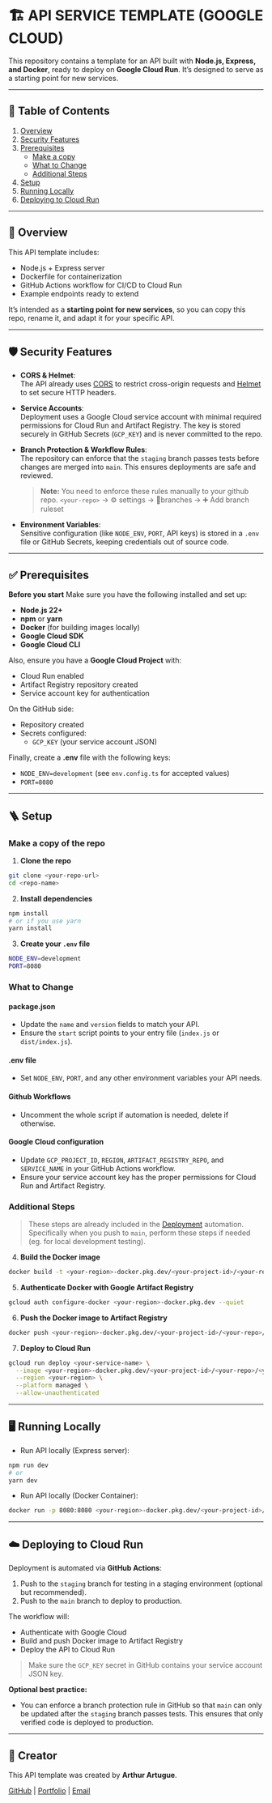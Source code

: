 # 🏗️ API SERVICE TEMPLATE (GOOGLE CLOUD)

This repository contains a template for an API built with **Node.js, Express, and Docker**, ready to deploy on **Google Cloud Run**. It’s designed to serve as a starting point for new services.

---

## 📃 Table of Contents

1. [Overview](#overview)  
2. [Security Features](#security-features)  
2. [Prerequisites](#prerequisites)  
    - [Make a copy](#make-a-copy-of-the-repo)  
    - [What to Change](#what-to-change) 
    - [Additional Steps](#additional-steps)  
3. [Setup](#setup)  
4. [Running Locally](#running-locally)  
5. [Deploying to Cloud Run](#deploying-to-cloud-run)  
  

---

## 🔭 Overview

This API template includes:

- Node.js + Express server  
- Dockerfile for containerization  
- GitHub Actions workflow for CI/CD to Cloud Run  
- Example endpoints ready to extend  

It’s intended as a **starting point for new services**, so you can copy this repo, rename it, and adapt it for your specific API.

---

## 🛡️ Security Features

- **CORS & Helmet**:  
  The API already uses [CORS](https://developer.mozilla.org/en-US/docs/Web/HTTP/CORS) to restrict cross-origin requests and [Helmet](https://helmetjs.github.io/) to set secure HTTP headers.

- **Service Accounts**:  
  Deployment uses a Google Cloud service account with minimal required permissions for Cloud Run and Artifact Registry. The key is stored securely in GitHub Secrets (`GCP_KEY`) and is never committed to the repo.

- **Branch Protection & Workflow Rules**:  
  The repository can enforce that the `staging` branch passes tests before changes are merged into `main`. This ensures deployments are safe and reviewed.
  >**Note:** You need to enforce these rules manually to your github repo. `<your-repo>` -> ⚙️ settings -> 🌿branches -> ➕ Add branch ruleset

- **Environment Variables**:  
  Sensitive configuration (like `NODE_ENV`, `PORT`, API keys) is stored in a `.env` file or GitHub Secrets, keeping credentials out of source code.


---

## ✅ Prerequisites

**Before you start** Make sure you have the following installed and set up:

- **Node.js 22+**  
- **npm** or **yarn**  
- **Docker** (for building images locally)  
- **Google Cloud SDK**  
- **Google Cloud CLI**  

Also, ensure you have a **Google Cloud Project** with:

- Cloud Run enabled  
- Artifact Registry repository created  
- Service account key for authentication  

On the GitHub side:

- Repository created  
- Secrets configured:
  - `GCP_KEY` (your service account JSON)

Finally, create a **.env** file with the following keys:

- `NODE_ENV=development` (see `env.config.ts` for accepted values)  
- `PORT=8080`

---

## 🪜 Setup
### Make a copy of the repo
1. **Clone the repo**  
```bash
git clone <your-repo-url>
cd <repo-name>
```

2. **Install dependencies**  
```bash
npm install
# or if you use yarn
yarn install
```

3. **Create your `.env` file**  
```bash
NODE_ENV=development
PORT=8080
```

### What to Change

#### package.json
- Update the `name` and `version` fields to match your API.  
- Ensure the `start` script points to your entry file (`index.js` or `dist/index.js`).

#### .env file
- Set `NODE_ENV`, `PORT`, and any other environment variables your API needs.

#### Github Workflows
- Uncomment the whole script if automation is needed, delete if otherwise.

#### Google Cloud configuration
- Update `GCP_PROJECT_ID`, `REGION`, `ARTIFACT_REGISTRY_REPO`, and `SERVICE_NAME` in your GitHub Actions workflow.  
- Ensure your service account key has the proper permissions for Cloud Run and Artifact Registry.

### Additional Steps 
>These steps are already included in the [Deployment](#deployment) automation. Specifically when you push to `main`, perform these steps if needed (eg. for local development testing).

4. **Build the Docker image**  
```bash
docker build -t <your-region>-docker.pkg.dev/<your-project-id>/<your-repo>/<your-service-name>:latest .
```

5. **Authenticate Docker with Google Artifact Registry**  
```bash
gcloud auth configure-docker <your-region>-docker.pkg.dev --quiet
```

6. **Push the Docker image to Artifact Registry**  
```bash
docker push <your-region>-docker.pkg.dev/<your-project-id>/<your-repo>/<your-service-name>:latest
```

7. **Deploy to Cloud Run**  
```bash
gcloud run deploy <your-service-name> \
  --image <your-region>-docker.pkg.dev/<your-project-id>/<your-repo>/<your-service-name>:latest \
  --region <your-region> \
  --platform managed \
  --allow-unauthenticated
```

---

## 🖥️ Running Locally

- Run API locally (Express server):
```bash
npm run dev
# or
yarn dev
```
- Run API locally (Docker Container):
```bash
docker run -p 8080:8080 <your-region>-docker.pkg.dev/<your-project-id>/<your-repo>/<your-service-name>:latest
```

---

## ☁️ Deploying to Cloud Run

Deployment is automated via **GitHub Actions**:

1. Push to the `staging` branch for testing in a staging environment (optional but recommended).  
2. Push to the `main` branch to deploy to production.  

The workflow will:  
- Authenticate with Google Cloud  
- Build and push Docker image to Artifact Registry  
- Deploy the API to Cloud Run  

> Make sure the `GCP_KEY` secret in GitHub contains your service account JSON key.

**Optional best practice:**  
- You can enforce a branch protection rule in GitHub so that `main` can only be updated after the `staging` branch passes tests. This ensures that only verified code is deployed to production.

---
## 👤 Creator

This API template was created by **Arthur Artugue**.  

[GitHub](https://github.com/majiinB) | [Portfolio](https://personal-portfolio-virid-delta.vercel.app) | [Email](mailto:arthurartugue392@gmail.com)
